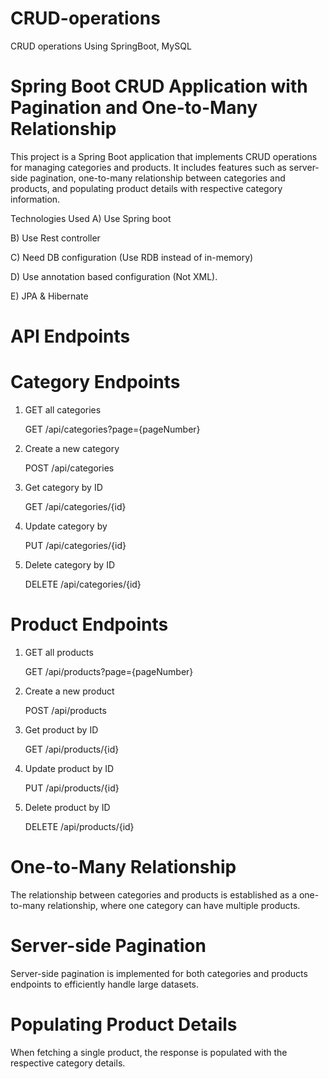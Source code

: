 # CRUD-operations
CRUD operations Using SpringBoot, MySQL

# Spring Boot CRUD Application with Pagination and One-to-Many Relationship
This project is a Spring Boot application that implements CRUD operations for managing categories and products. It includes features such as server-side pagination, one-to-many relationship between categories and products, and populating product details with respective category information.

Technologies Used
A) Use Spring boot

B) Use Rest controller

C) Need DB configuration (Use RDB instead of in-memory)

D) Use annotation based configuration (Not XML).

E) JPA & Hibernate

# API Endpoints
# Category Endpoints
1. GET all categories
   
   GET /api/categories?page={pageNumber}

2. Create a new category
   
   POST /api/categories

3. Get category by ID
   
   GET /api/categories/{id}

4. Update category by
   
   PUT /api/categories/{id}

5. Delete category by ID
   
   DELETE /api/categories/{id}

# Product Endpoints
1. GET all products
   
   GET /api/products?page={pageNumber}

   
2. Create a new product
   
   POST /api/products
   
3. Get product by ID
   
   GET /api/products/{id}

4. Update product by ID
   
   PUT /api/products/{id}

5. Delete product by ID
    
   DELETE /api/products/{id}

  # One-to-Many Relationship
The relationship between categories and products is established as a one-to-many relationship, where one category can have multiple products.

# Server-side Pagination
Server-side pagination is implemented for both categories and products endpoints to efficiently handle large datasets.

# Populating Product Details
When fetching a single product, the response is populated with the respective category details.





  

  

